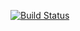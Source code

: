 [![Build Status](https://travis-ci.org/Philipotieno/Fast-Food-V1.svg?branch=ft-get-order)](https://travis-ci.org/Philipotieno/Fast-Food-V1)